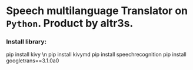 # Speech multilanguage Translator on `Python`. Product by altr3s.
### Install library:
pip install kivy \n
pip install kivymd
pip install speechrecognition
pip install googletrans==3.1.0a0
